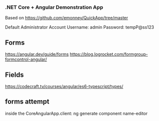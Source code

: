 ### .NET Core + Angular Demonstration App
Based on https://github.com/emonney/QuickApp/tree/master

Default Administrator Account
Username: admin
Password: tempP@ss123

## Forms
https://angular.dev/guide/forms
https://blog.logrocket.com/formgroup-formcontrol-angular/

## Fields
https://codecraft.tv/courses/angular/es6-typescript/types/

## forms attempt

inside the CoreAngularApp.client:
ng generate component name-editor